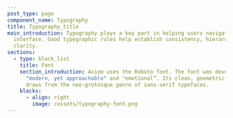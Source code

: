 ```yaml
---
post_type: page
component_name: Typography
title: Typography_title
main_introduction: Typography plays a key part in helping users navigate an
  interface. Good typographic rules help establish consistency, hierarchy  and
  clarity.
sections:
  - type: block_list
    title: Font
    section_introduction: Axiom uses the Roboto font. The font was developed to be
      "modern, yet approachable" and "emotional”. Its clean, geometric design
      draws from the neo-grotesque genre of sans-serif typefaces.
    blocks:
      - align: right
        image: /assets/typography-font.png
---
```

